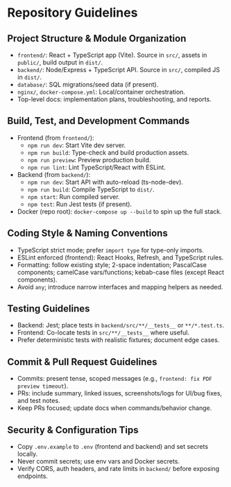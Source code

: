 # Repository Guidelines

## Project Structure & Module Organization
- `frontend/`: React + TypeScript app (Vite). Source in `src/`, assets in `public/`, build output in `dist/`.
- `backend/`: Node/Express + TypeScript API. Source in `src/`, compiled JS in `dist/`.
- `database/`: SQL migrations/seed data (if present).
- `nginx/`, `docker-compose.yml`: Local/container orchestration.
- Top-level docs: implementation plans, troubleshooting, and reports.

## Build, Test, and Development Commands
- Frontend (from `frontend/`):
  - `npm run dev`: Start Vite dev server.
  - `npm run build`: Type-check and build production assets.
  - `npm run preview`: Preview production build.
  - `npm run lint`: Lint TypeScript/React with ESLint.
- Backend (from `backend/`):
  - `npm run dev`: Start API with auto-reload (ts-node-dev).
  - `npm run build`: Compile TypeScript to `dist/`.
  - `npm start`: Run compiled server.
  - `npm test`: Run Jest tests (if present).
- Docker (repo root): `docker-compose up --build` to spin up the full stack.

## Coding Style & Naming Conventions
- TypeScript strict mode; prefer `import type` for type-only imports.
- ESLint enforced (frontend): React Hooks, Refresh, and TypeScript rules.
- Formatting: follow existing style; 2-space indentation; PascalCase components; camelCase vars/functions; kebab-case files (except React components).
- Avoid `any`; introduce narrow interfaces and mapping helpers as needed.

## Testing Guidelines
- Backend: Jest; place tests in `backend/src/**/__tests__` or `**/*.test.ts`.
- Frontend: Co-locate tests in `src/**/__tests__` where useful.
- Prefer deterministic tests with realistic fixtures; document edge cases.

## Commit & Pull Request Guidelines
- Commits: present tense, scoped messages (e.g., `frontend: fix PDF preview timeout`).
- PRs: include summary, linked issues, screenshots/logs for UI/bug fixes, and test notes.
- Keep PRs focused; update docs when commands/behavior change.

## Security & Configuration Tips
- Copy `.env.example` to `.env` (frontend and backend) and set secrets locally.
- Never commit secrets; use env vars and Docker secrets.
- Verify CORS, auth headers, and rate limits in `backend/` before exposing endpoints.
